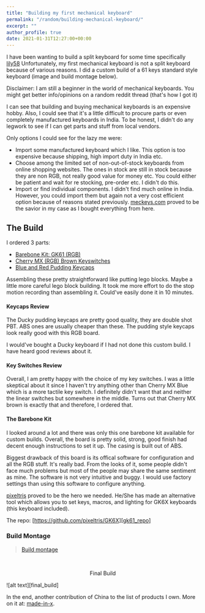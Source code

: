 ```yaml
---
title: "Building my first mechanical keyboard"
permalink: "/random/building-mechanical-keyboard/"
excerpt: ""
author_profile: true
date: 2021-01-31T12:27:00+00:00
---
```


I have been wanting to build a split keyboard for some time specifically
[lily58][lily58] Unfortunately, my first mechanical keyboard is not a split
keyboard because of various reasons. I did a custom build of a 61 keys standard
style keyboard (image and build montage below).

Disclaimer: I am still a beginner in the world of mechanical keyboards. You
might get better info/opinions on a random reddit thread (that's how I got
it)

I can see that building and buying mechanical keyboards is an expensive hobby.
Also, I could see that it's a little difficult to procure parts or even
completely manufactured keyboards in India. To be honest, I didn't do any
legwork to see if I can get parts and stuff from local vendors.

Only options I could see for the lazy me were:
- Import some manufactured keyboard which I like. This option is too expensive
  because shipping, high import duty in India etc.
- Choose among the limited set of non-out-of-stock keyboards from online
  shopping websites. The ones in stock are still in stock because they are non
  RGB, not really good value for money etc. You could either be patient and
  wait for re stocking, pre-order etc. I didn't do this.
- Import or find individual components. I didn't find much online in India.
  However, you could import them but again not a very cost efficient option
  because of reasons stated previously. [meckeys.com][meckeys] proved to be the
  savior in my case as I bought everything from here.

## The Build

I ordered 3 parts:

- [Barebone Kit: GK61 (RGB)][barebone_kit]
- [Cherry MX (RGB) Brown Keyswitches][keyswitches]
- [Blue and Red Pudding Keycaps][keycaps]

Assembling these pretty straightforward like putting lego blocks. Maybe a little
more careful lego block building. It took me more effort to do the stop motion
recording than assembling it. Could've easily done it in 10 minutes.

#### Keycaps Review

The Ducky pudding keycaps are pretty good quality, they are double shot PBT.
ABS ones are usually cheaper than these. The pudding style keycaps look really
good with this RGB board.

I would've bought a Ducky keyboard if I had not done this custom build. I have
heard good reviews about it.

#### Key Switches Review

Overall, I am pretty happy with the choice of my key switches. I was a little
skeptical about it since I haven't try anything other than Cherry MX Blue which
is a more tactile key switch. I definitely didn't want that and neither the
linear switches but somewhere in the middle. Turns out that Cherry MX brown is
exactly that and therefore, I ordered that.

#### The Barebone Kit

I looked around a lot and there was only this one barebone kit available for
custom builds. Overall, the board is pretty solid, strong, good finish had
decent enough instructions to set it up. The casing is built out of ABS.

Biggest drawback of this board is its offical software for configuration and
all the RGB stuff. It's really bad. From the looks of it, some people didn't
face much problems but most of the people may share the same sentiment as mine.
The software is not very intuitive and buggy. I would use factory settings than
using this software to configure anything.

[pixeltris][pixeltris] proved to be the hero we needed. He/She has made an
alternative tool which allows you to set keys, macros, and lighting for GK6X
keyboards (this keyboard included).

The repo: [https://github.com/pixeltris/GK6X][gk61_repo]


### Build Montage

<blockquote class="imgur-embed-pub" lang="en" data-id="a/zpz6Dl4"  ><a href="//imgur.com/a/zpz6Dl4">Build montage</a></blockquote><script async src="//s.imgur.com/min/embed.js" charset="utf-8"></script>

<br>

<p style="text-align: center">Final Build</p>
![alt text][final_build]

In the end, another contribution of China to the list of products I own. More on it at: [made-in-x][made-in-x].


[final_build]: /assets/images/final_build.jpg
[lily58]: https://github.com/kata0510/Lily58
[barebone_kit]: https://www.meckeys.com/shop/keyboard/60-keyboard/gk61-barebone-kit/
[keycaps]: https://www.meckeys.com/shop/accessories/keyboard-accessories/keycaps/ducky-blue-and-red-pudding-keycaps/
[keyswitches]: https://www.meckeys.com/shop/accessories/keyboard-accessories/key-switches/cherry-mx-rgb-switch/
[meckeys]: https://www.meckeys.com/
[pixeltris]: https://github.com/pixeltris
[gk61_repo]: https://github.com/pixeltris/GK6X
[made-in-x]: https://vipul.xyz/2020/10/made-in-x
